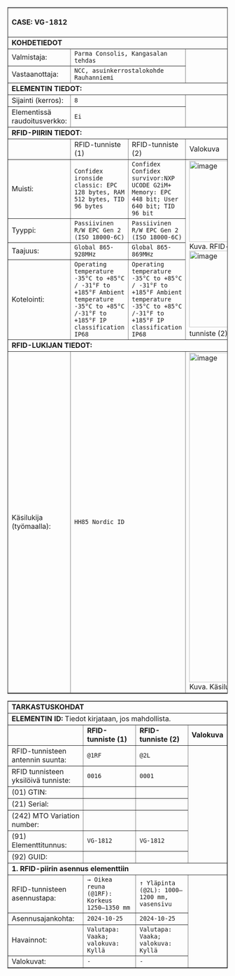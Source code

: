 <table border="1" cellspacing="0" cellpadding="0">
<tbody>
<tr><td colspan="4"><br><strong>CASE: VG-1812</strong><br><br></td></tr>
<tr><td colspan="4"><strong>KOHDETIEDOT</strong></td></tr>
<tr>  
  <td>Valmistaja:</td>
  <td colspan="2"><code>Parma Consolis, Kangasalan tehdas</code></td>
  <td rowspan="2"></td>
</tr>
<tr>
  <td>Vastaanottaja:</td>
  <td colspan="2"><code>NCC, asuinkerrostalokohde Rauhanniemi</code></td>
</tr>
<tr><td colspan="4"><strong>ELEMENTIN TIEDOT:</strong></td></tr>
<tr> <td>Sijainti (kerros):</td> <td colspan="2"><code>8</code></td>  <td rowspan="2"></td></tr>
<tr><td>Elementissä raudoitusverkko:</td> <td colspan="2"><code>Ei</code></td></tr>
<tr><td colspan="4"><strong>RFID-PIIRIN TIEDOT:</strong></td></tr>
<tr>
    <td></td>
    <td>RFID-tunniste (1)</td>
    <td>RFID-tunniste (2)</td>
    <td>Valokuva</td>
</tr>
<tr>
  <td>Muisti:</td>
  <td><code>Confidex ironside classic: EPC 128 bytes, RAM 512 bytes, TID 96 bytes </code></td>
  <td><code>Confidex Confidex survivor:NXP UCODE G2iM+ Memory: EPC 448 bit; User 640 bit; TID 96 bit</code></td>
  <td rowspan="4"><img width="399" height="186" alt="image" src="https://github.com/user-attachments/assets/1db27682-122b-4bb4-8de4-5c1337e464d1" /> <br> Kuva. RFID-tunniste (1)
  <img width="417" height="175" alt="image" src="https://github.com/user-attachments/assets/19f49772-869e-490a-bf21-f1e6e19e1cd2" /> Kuva. RFID-tunniste (2)
</td>
</tr>
<tr>
  <td>Tyyppi:</td>
  <td><code>Passiivinen R/W EPC Gen 2 (ISO 18000-6C)</code></td>
  <td><code>Passiivinen R/W EPC Gen 2 (ISO 18000-6C)</code></td>
</tr>
<tr>
  <td>Taajuus:</td>
  <td><code>Global 865-928MHz </code></td>
  <td><code>Global 865-869MHz </code></td>
</tr>
<tr>
  <td>Kotelointi:</td>
  <td><code>Operating temperature -35°C to +85°C / -31°F to +185°F Ambient temperature -35°C to +85°C /-31°F to +185°F IP classification IP68</code></td>
  <td><code>Operating temperature -35°C to +85°C / -31°F to +185°F Ambient temperature -35°C to +85°C /-31°F to +185°F IP classification IP68</code></td>
</tr>
<tr><td colspan="4"><strong>RFID-LUKIJAN TIEDOT:</strong></td></tr>
<tr>
  <td>Käsilukija (työmaalla):</td>
  <td colspan="2"><code>HH85 Nordic ID </code></td>
  <td><img width="526" height="754" alt="image" src="https://github.com/user-attachments/assets/1ba40ea2-0d0c-4942-98f5-38403811eeb6" /><br> Kuva. Käsilukija</td>
</tr>
</tbody>
</table>

<table border="1" cellspacing="0" cellpadding="0">
<tbody>
<tr><td colspan="4"><strong>TARKASTUSKOHDAT</strong></td></tr>
<tr><td colspan="4"><strong>ELEMENTIN ID:</strong> Tiedot kirjataan, jos mahdollista.</td></tr>
<tr>
  <td></td>
  <td><strong>RFID-tunniste (1)</strong></td>
  <td><strong>RFID-tunniste (2)</strong></td>
  <td><strong>Valokuva</strong></td>
</tr><tr>
  <td>RFID-tunnisteen antennin suunta:</td>
  <td><code>@1RF</code></td>
  <td><code>@2L</code></td>
  <td rowspan="7"></td>
</tr><tr>
  <td>RFID tunnisteen yksilöivä tunniste:</td>
  <td><code>0016</code></td>
  <td><code>0001</code></td>
</tr><tr>
  <td>(01) GTIN:</td>
  <td><code></code></td>
  <td><code></code></td>
</tr><tr>
  <td>(21) Serial:</td>
  <td><code></code></td>
  <td><code></code></td>
</tr><tr>
  <td>(242) MTO Variation number:</td>
  <td><code></code></td>
  <td><code></code></td>
</tr><tr>
  <td>(91) Elementtitunnus:</td>
  <td><code>VG-1812</code></td>
  <td><code>VG-1812</code></td>
</tr><tr>
  <td>(92) GUID:</td>
  <td><code></code></td>
  <td><code></code></td>
</tr><tr>
  <td colspan="4"><strong>1. RFID-piirin asennus elementtiin</strong></td>
</tr><tr>
  <td>RFID-tunnisteen asennustapa:</td>
  <td><code>→ Oikea reuna (@1RF): Korkeus 1250–1350 mm</code></td>
  <td><code>↑ Yläpinta (@2L): 1000–1200 mm, vasensivu</td>
  <td rowspan="4"></td>
</tr><tr>
  <td>Asennusajankohta:</td>
  <td><code>2024-10-25</code></td>
  <td><code>2024-10-25</code></td>
</tr><tr>
  <td>Havainnot:</td>
  <td><code>Valutapa: Vaaka; valokuva: Kyllä</code></td>
  <td><code>Valutapa: Vaaka; valokuva: Kyllä</code></td>
</tr><tr>
  <td>Valokuvat:</td>
  <td><code>-</code></td>
  <td><code>-</code></td>
</tr><tr>
</tbody>
</table>
